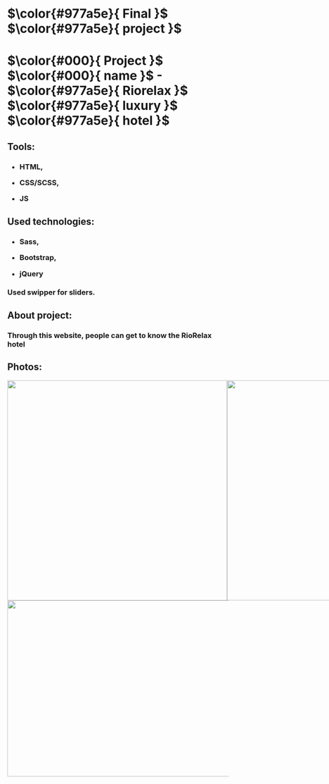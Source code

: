 # $\color{#977a5e}{ Final  }$ $\color{#977a5e}{  project }$
# $\color{#000}{  Project }$ $\color{#000}{  name }$ - $\color{#977a5e}{  Riorelax }$ $\color{#977a5e}{  luxury }$ $\color{#977a5e}{  hotel }$
<h2>Tools:</h2>
<h3> 
  
  * HTML, 
  
  * CSS/SCSS, 
  
  * JS</h3>

<h2>Used technologies:</h2>
<h3> 
  
  * Sass, 
  
  * Bootstrap, 
  
  * jQuery</h3>
  
  <h3>Used swipper for sliders.</h3>
  <h2>About project:</h2>
  <h3>Through this website, people can get to know the RioRelax hotel</h3>
   <h2>Photos:</h2>
 <div style="display:flex;">
   <img width="500px" src="https://vinpearl-hotel-ha-tinh-vietnam-ha-tinh.booked.net/data/Photos/r1011x425/13568/1356847/1356847067/Melia-Vinpearl-Ha-Tinh-Hotel-Exterior.JPEG" alt="" />
 <img width="500px" src="https://vinpearl-hotel-ha-tinh-vietnam-ha-tinh.booked.net/data/Photos/r1011x425/13568/1356848/1356848414/Melia-Vinpearl-Ha-Tinh-Hotel-Exterior.JPEG" alt="" />
 </div>
 <img  width="1000px" height="400px" src="https://vinpearl-hotel-ha-tinh-vietnam-ha-tinh.booked.net/data/Photos/r1011x425/13541/1354181/1354181714/Melia-Vinpearl-Ha-Tinh-Hotel-Exterior.JPEG" alt="" />

